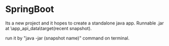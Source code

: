 # SpringBoot

Its a new project and it hopes to create a standalone java app. Runnable .jar at \app_api_data\target\(recent snapshot).


run it by "java -jar (snapshot name)" command on terminal. 
